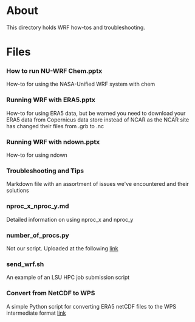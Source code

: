 # About
This directory holds WRF how-tos and troubleshooting.  

# Files

### How to run NU-WRF Chem.pptx
How-to for using the NASA-Unified WRF system with chem
### Running WRF with ERA5.pptx 
How-to for using ERA5 data, but be warned you need to download your ERA5 data from Copernicus data store instead of NCAR as the NCAR site has changed their files from .grb to .nc
### Running WRF with ndown.pptx
How-to for using ndown
### Troubleshooting and Tips
Markdown file with an assortment of issues we've encountered and their solutions
### nproc_x_nproc_y.md
Detailed information on using nproc_x and nproc_y
### number_of_procs.py
Not our script.  Uploaded at the following [link](https://forum.mmm.ucar.edu/threads/choosing-an-appropriate-number-of-processors.5082/)
### send_wrf.sh
An example of an LSU HPC job submission script
### Convert from NetCDF to WPS
A simple Python script for converting ERA5 netCDF files to the WPS intermediate format [link](https://github.com/NCAR/era5_to_int)

